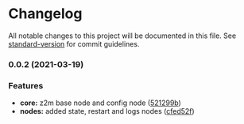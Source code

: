 # Changelog

All notable changes to this project will be documented in this file. See [standard-version](https://github.com/conventional-changelog/standard-version) for commit guidelines.

### 0.0.2 (2021-03-19)


### Features

* **core:** z2m base node and config node ([521299b](https://github.com/kristianheljas/node-red-contrib-zigbee2mqtt/commit/521299b2142b18b45ed36908965a6a27b59c0a56))
* **nodes:** added state, restart and logs nodes ([cfed52f](https://github.com/kristianheljas/node-red-contrib-zigbee2mqtt/commit/cfed52f888850ecce9c641b6aeb0277116cf09a7))
